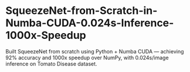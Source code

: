 # SqueezeNet-from-Scratch-in-Numba-CUDA-0.024s-Inference-1000x-Speedup
Built SqueezeNet from scratch using Python + Numba CUDA — achieving 92% accuracy and 1000x speedup over NumPy, with 0.024s/image inference on Tomato Disease dataset.
